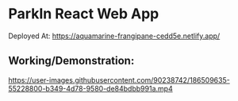 # ParkIn React Web App
Deployed At: https://aquamarine-frangipane-cedd5e.netlify.app/

## Working/Demonstration: 
https://user-images.githubusercontent.com/90238742/186509635-55228800-b349-4d78-9580-de84bdbb991a.mp4

